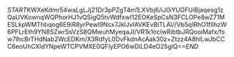 $START$KWXeKdmr54waLgLJj21Dr3pPZgT4m1LXVbj6/iJ0iYUGFUiBjaqesg1zQaUVKownqWQPhorHJ1vQSigQ5tvWdfxwI12EOKeSpCsN3FCLOPe8wZ71MESLkpWMThbqog6E9iR8yrPewI9Ncx7JklJvIAVKEvBiTLAl//Vb5qIRhO1fIIhzW6PFLrEth9YN8SZwrSsVzS8QMwuhMyeqaJI/VR1k1ocIwRibtbJRQooiMafx/fsw7lhcBrTHdNab2WcEDKm/X3RdfyL0DvFkdnAcAak30z+Ztzz4A8hlLwJbCCC6eoUhCXldYNpeWTCPVMXE0QFlyEPO6wDiLD4eO25glQ==$END$